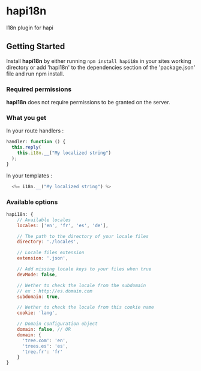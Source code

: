 # hapi18n

I18n plugin for hapi

## Getting Started
Install **hapi18n** by either running `npm install hapi18n` in your sites working directory or add 'hapi18n' to the dependencies section of the 'package.json' file and run npm install.

### Required permissions
**hapi18n** does not require permissions to be granted on the server.

### What you get
In your route handlers :
```js
handler: function () {
  this.reply(
    this.i18n.__("My localized string")
  );
}
```

In your templates :
```js
  <%= i18n.__("My localized string") %>
```



### Available options
```js
hapi18n: {
    // Available locales
    locales: ['en', 'fr', 'es', 'de'],

    // The path to the directory of your locale files
    directory: './locales',

    // Locale files extension
    extension: '.json',

    // Add missing locale keys to your files when true
    devMode: false,

    // Wether to check the locale from the subdomain
    // ex : http://es.domain.com
    subdomain: true,

    // Wether to check the locale from this cookie name
    cookie: 'lang',

    // Domain configuration object
    domain: false, // OR
    domain: {
      'tree.com': 'en',
      'trees.es': 'es',
      'tree.fr': 'fr'
    }
}
```
